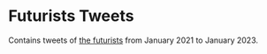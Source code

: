 # Futurists Tweets

Contains tweets of [the futurists](./2023_02_16_A_list_of_tech_and_future_KOE.txt)
from January 2021 to January 2023.